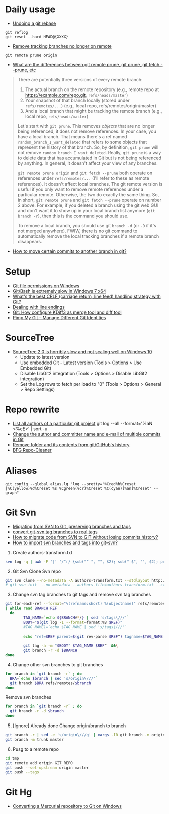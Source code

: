 # Daily usage
* [Undoing a git rebase](http://stackoverflow.com/questions/134882/undoing-a-git-rebase)
```
git reflog
git reset --hard HEAD@{XXXX}
```
* [Remove tracking branches no longer on remote](https://stackoverflow.com/questions/7726949/remove-tracking-branches-no-longer-on-remote)
```
git remote prune origin
```
* [What are the differences between git remote prune, git prune, git fetch --prune, etc](https://stackoverflow.com/questions/20106712/what-are-the-differences-between-git-remote-prune-git-prune-git-fetch-prune)
> There are potentially three versions of every remote branch:
> 
> 1. The actual branch on the remote repository
> (e.g., remote repo at https://example.com/repo.git, `refs/heads/master`)
> 2. Your snapshot of that branch locally (stored under `refs/remotes/...`)
> (e.g., local repo, refs/remotes/origin/master)
> 3. And a local branch that might be tracking the remote branch
> (e.g., local repo, `refs/heads/master`)
>
> Let's start with `git prune`. This removes *objects* that are no longer being referenced, it does not remove references. In your case, you have a local branch. That means there's a ref named `random_branch_I_want_deleted` that refers to some objects that represent the history of that branch. So, by definition, `git prune` will not remove `random_branch_I_want_deleted`. Really, `git prune` is a way to delete data that has accumulated in Git but is not being referenced by anything. In general, it doesn't affect your view of any branches.
> 
> `git remote prune origin` and `git fetch --prune` both operate on references under `refs/remotes/...` (I'll refer to these as remote references). It doesn't affect local branches. The git remote version is useful if you only want to remove remote references under a particular remote. Otherwise, the two do exactly the same thing. So, in short, `git remote prune` and `git fetch --prune` operate on number 2 above. For example, if you deleted a branch using the git web GUI and don't want it to show up in your local branch list anymore (`git branch -r`), then this is the command you should use.
> 
> To remove a local branch, you should use git `branch -d` (or `-D` if it's not merged anywhere). FWIW, there is no git command to automatically remove the local tracking branches if a remote branch disappears.
 
* [How to move certain commits to another branch in git?](https://stackoverflow.com/questions/2369426/how-to-move-certain-commits-to-another-branch-in-git) 

# Setup
* [Git file permissions on Windows](http://stackoverflow.com/questions/6476513/git-file-permissions-on-windows)
* [Git/Bash is extremely slow in Windows 7 x64](https://stackoverflow.com/questions/4485059/git-bash-is-extremely-slow-in-windows-7-x64)
* [What's the best CRLF (carriage return, line feed) handling strategy with Git?](http://stackoverflow.com/questions/170961/whats-the-best-crlf-carriage-return-line-feed-handling-strategy-with-git)
* [Dealing with line endings](https://help.github.com/articles/dealing-with-line-endings/)
* [Git: How configure KDiff3 as merge tool and diff tool](http://stackoverflow.com/questions/33308482/git-how-configure-kdiff3-as-merge-tool-and-diff-tool)
* [Pimp My Git – Manage Different Git Identities](https://dzone.com/articles/pimp-my-git-manage-different-git-identities)

# SourceTree
* [SourceTree 2.0 is horribly slow and not scaling well on Windows 10](https://community.atlassian.com/t5/Sourcetree-discussions/SourceTree-2-0-is-horribly-slow-and-not-scaling-well-on-Windows/td-p/582066)
   - Update to latest version
   - Use embedded Git - Latest version (Tools > Options > Use Embedded Git) 
   - Disable LibGit2 integration (Tools > Options > Disable LibGit2 integration)
   - Set the Log rows to fetch per load to "0" (Tools > Options > General > Repo Settings)

# Repo rewrite
* [List all authors of a particular git project](http://www.commandlinefu.com/commands/view/4519/list-all-authors-of-a-particular-git-project)
git log --all --format='%aN <%cE>' | sort -u
* [Change the author and committer name and e-mail of multiple commits in Git](http://stackoverflow.com/questions/750172/change-the-author-and-committer-name-and-e-mail-of-multiple-commits-in-git)
* [Remove folder and its contents from git/GitHub's history](https://stackoverflow.com/questions/10067848/remove-folder-and-its-contents-from-git-githubs-history)
* [BFG Repo-Cleaner](https://rtyley.github.io/bfg-repo-cleaner/)

# Aliases
```
git config --global alias.lg "log --pretty='%Cred%h%Creset |%C(yellow)%d%Creset %s %Cgreen(%cr)%Creset %C(cyan)[%an]%Creset' --graph"
```

# Git Svn
* [Migrating from SVN to Git, preserving branches and tags](http://www.sailmaker.co.uk/blog/2013/05/05/migrating-from-svn-to-git-preserving-branches-and-tags-3/)
* [convert git-svn tag branches to real tags](http://gitready.com/advanced/2009/02/16/convert-git-svn-tag-branches-to-real-tags.html)
* [How to migrate code from SVN to GIT without losing commits history?](http://stackoverflow.com/questions/9211405/how-to-migrate-code-from-svn-to-git-without-losing-commits-history)
* [How to import svn branches and tags into git-svn?](http://stackoverflow.com/questions/2244252/how-to-import-svn-branches-and-tags-into-git-svn)

1) Create authors-transform.txt
```sh
svn log -q | awk -F '|' '/^r/ {sub("^ ", "", $2); sub(" $", "", $2); print $2" = "$2" <"$2">"}' | sort -u > authors-transform.txt
```

2) Git Svn Clone Svn repo
```sh
git svn clone --no-metadata -A authors-transform.txt --stdlayout http://SVN_REPO_NO_BRANCH_SUFFIX tmp
# git svn init  --no-metadata --authors-file=authors-transform.txt --stdlayout --prefix=svn/ http://SVN_REPO_NO_BRANCH_SUFFIX
```

3) Change svn tag branches to git tags and remove svn tag branches
```sh
git for-each-ref --format="%(refname:short) %(objectname)" refs/remotes/origin/tags \
| while read BRANCH REF
  do
        TAG_NAME=`echo ${BRANCH#*/} | sed 's/tags\///'`
        BODY="$(git log -1 --format=format:%B $REF)"
        #TAG_NAME1=`echo $TAG_NAME | sed 's/tags\///'`
        
        echo "ref=$REF parent=$(git rev-parse $REF^) tagname=$TAG_NAME body=$BODY" >&2

        git tag -a -m "$BODY" $TAG_NAME $REF^  &&\
        git branch -r -d $BRANCH
done
```
4) Change other svn branches to git branches
```sh
for branch in `git branch -r` ; do  
  BRA=`echo $branch | sed 's/origin\///'`  
  git branch $BRA refs/remotes/$branch
done
```
Remove svn branches
```sh
for branch in `git branch -r` ; do    
  git branch -r -d $branch
done
```

5) [Ignore] Already done Change origin/branch to branch
```sh
git branch -r | sed -e 's/origin\///g' | xargs -I0 git branch -m origin/0 0
git branch -m trunk master
```

6) Pusg to a remote repo
```sh
cd tmp
git remote add origin GIT_REPO
git push --set-upstream origin master 
git push --tags
```

# Git Hg
* [Converting a Mercurial repository to Git on Windows](https://www.appveyor.com/blog/2014/02/23/converting-mercurial-repository-to-git-on-windows/)
